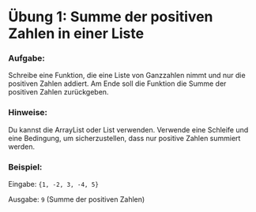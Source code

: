 # Übung 1: Summe der positiven Zahlen in einer Liste

### Aufgabe:
Schreibe eine Funktion, die eine Liste von Ganzzahlen nimmt und nur die positiven Zahlen addiert. Am Ende soll die Funktion die Summe der positiven Zahlen zurückgeben.

### Hinweise:
Du kannst die ArrayList oder List<int> verwenden.
Verwende eine Schleife und eine Bedingung, um sicherzustellen, dass nur positive Zahlen summiert werden.

### Beispiel:
Eingabe: `{1, -2, 3, -4, 5}`

Ausgabe: `9` (Summe der positiven Zahlen)
